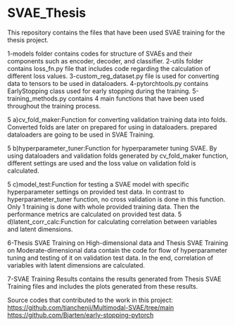 # SVAE_Thesis

This repository contains the files that have been used SVAE training for the thesis project.

1-models folder contains codes for structure of SVAEs and their components such as encoder, decoder, and classifier.
2-utils folder contains loss_fn.py file that includes code regarding the calculation of different loss values.
3-custom_reg_dataset.py file is used for converting data to tensors to be used in dataloaders.
4-pytorchtools.py contains EarlyStopping class used for early stopping during the training.
5-training_methods.py contains 4 main functions that have been used throughout the training process.
  
  5 a)cv_fold_maker:Function for converting validation training data into folds. 
    Converted folds are later on prepared for using in dataloaders. 
    prepared dataloaders are going to be used in SVAE Training.
  
  5 b)hyperparameter_tuner:Function for hyperparameter tuning SVAE. By using dataloaders and validation folds generated by cv_fold_maker function,
    different settings are used and the loss value on validation fold is calculated.
   
  5 c)model_test:Function for testing a SVAE model with specific hyperparameter settings on provided test data. 
    In contrast to hyperparameter_tuner function, no cross validation is done in this function. Only 1 training is done with whole provided training data.
    Then the performance metrics are calculated on provided test data.
  5 d)latent_corr_calc:Function for calculating correlation between variables and latent dimensions.

6-Thesis SVAE Training on High-dimensional data and Thesis SVAE Training on Moderate-dimensional data contain the code for flow of hyperparameter tuning and testing of it on validation test data. In the end, correlation of variables with latent dimensions are calculated.

7-SVAE Training Results contains the results generated from Thesis SVAE Training files and includes the plots generated from these results.

  Source codes that contributed to the work in this project:
  https://github.com/tianchenji/Multimodal-SVAE/tree/main
  https://github.com/Bjarten/early-stopping-pytorch
  
